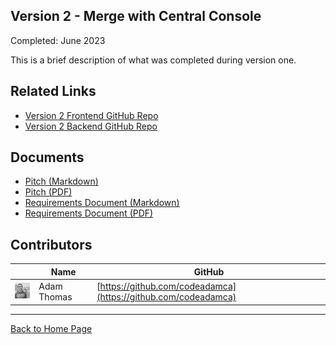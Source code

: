 ## Version 2 - Merge with Central Console

Completed: June 2023

This is a brief description of what was completed during version one.

## Related Links

- [Version 2 Frontend GitHub Repo](https://github.com/BrickMMO/template-about-markdown)
- [Version 2 Backend GitHub Repo](https://github.com/BrickMMO/template-about-markdown)

## Documents

- [Pitch (Markdown)](v1/system-v1-pitch)
- [Pitch (PDF)](v1/system-v1-pitch.pdf)
- [Requirements Document (Markdown)](v1/system-v1-requirements)
- [Requirements Document (PDF)](v1/system-v1-requirements.pdf)

## Contributors

|                                       | Name        | GitHub                                                         |
| ------------------------------------- | ----------- | -------------------------------------------------------------- |
| ![codeadamca](images/adam-thomas.jpg) | Adam Thomas | [https://github.com/codeadamca](https://github.com/codeadamca) |

---

[Back to Home Page](/template-about-markdown/)
